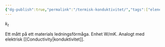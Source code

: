 ```yaml
---
{"dg-publish":true,"permalink":"/termisk-konduktivitet/","tags":["elenergiteknik"]}
---
```



$k_t$

Ett mått på ett materials ledningsförmåga. Enhet W/mK. Analogt med elektrisk [[Conductivity\|konduktivitet]]. 